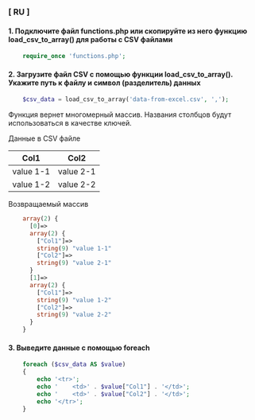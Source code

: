 ### [ RU ]

#### 1. Подключите файл **functions.php** или скопируйте из него функцию **load_csv_to_array()** для работы с CSV файлами
```php
    require_once 'functions.php';
```

#### 2. Загрузите файл CSV с помощью функции **load_csv_to_array()**. Укажите путь к файлу и символ (разделитель) данных
```php
    $csv_data = load_csv_to_array('data-from-excel.csv', ',');
```

Функция вернет многомерный массив. Названия столбцов будут использоваться в качестве ключей.

Данные в CSV файле

| Col1          | Col2          |
| ------------- |:-------------:|
| value 1-1     | value 2-1     |
| value 1-2     | value 2-2     |


Возвращаемый массив
```php
    array(2) {
      [0]=>
      array(2) {
        ["Col1"]=>
        string(9) "value 1-1"
        ["Col2"]=>
        string(9) "value 2-1"
      }
      [1]=>
      array(2) {
        ["Col1"]=>
        string(9) "value 1-2"
        ["Col2"]=>
        string(9) "value 2-2"
      }
    }
```

#### 3. Выведите данные с помощью foreach

```php
    foreach ($csv_data AS $value)
    {
        echo '<tr>';
        echo '    <td>' . $value["Col1"] . '</td>';
        echo '    <td>' . $value["Col2"] . '</td>';
        echo '</tr>';
    }
```